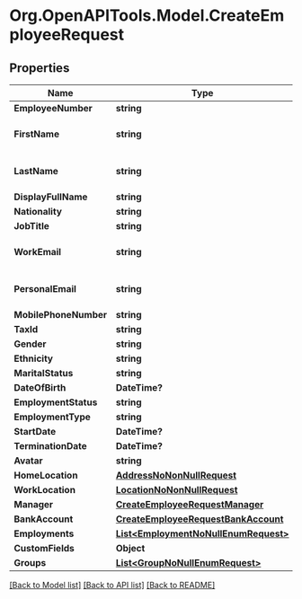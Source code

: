 # Org.OpenAPITools.Model.CreateEmployeeRequest

## Properties

Name | Type | Description | Notes
------------ | ------------- | ------------- | -------------
**EmployeeNumber** | **string** |  | [optional] 
**FirstName** | **string** | the first name of the individual | 
**LastName** | **string** | the last name of the individual | 
**DisplayFullName** | **string** |  | [optional] 
**Nationality** | **string** |  | [optional] 
**JobTitle** | **string** |  | [optional] 
**WorkEmail** | **string** | the work email of the individual | [optional] 
**PersonalEmail** | **string** | the personal email of the individual | [optional] 
**MobilePhoneNumber** | **string** | +1234567890 | [optional] 
**TaxId** | **string** |  | [optional] 
**Gender** | **string** |  | [optional] 
**Ethnicity** | **string** |  | [optional] 
**MaritalStatus** | **string** |  | [optional] 
**DateOfBirth** | **DateTime?** |  | [optional] 
**EmploymentStatus** | **string** |  | [optional] 
**EmploymentType** | **string** |  | [optional] 
**StartDate** | **DateTime?** |  | [optional] 
**TerminationDate** | **DateTime?** |  | [optional] 
**Avatar** | **string** |  | [optional] 
**HomeLocation** | [**AddressNoNonNullRequest**](AddressNoNonNullRequest.md) |  | [optional] 
**WorkLocation** | [**LocationNoNonNullRequest**](LocationNoNonNullRequest.md) |  | [optional] 
**Manager** | [**CreateEmployeeRequestManager**](CreateEmployeeRequestManager.md) |  | [optional] 
**BankAccount** | [**CreateEmployeeRequestBankAccount**](CreateEmployeeRequestBankAccount.md) |  | [optional] 
**Employments** | [**List&lt;EmploymentNoNullEnumRequest&gt;**](EmploymentNoNullEnumRequest.md) |  | [optional] 
**CustomFields** | **Object** |  | [optional] 
**Groups** | [**List&lt;GroupNoNullEnumRequest&gt;**](GroupNoNullEnumRequest.md) |  | [optional] 

[[Back to Model list]](../README.md#documentation-for-models) [[Back to API list]](../README.md#documentation-for-api-endpoints) [[Back to README]](../README.md)


